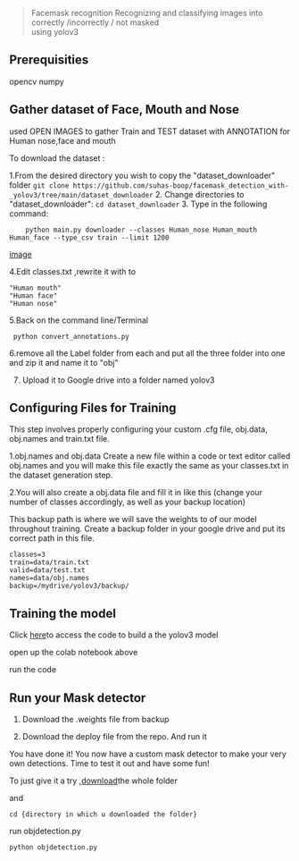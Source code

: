 > Facemask recognition 
Recognizing and classifying images into correctly /incorrectly / not masked  
using yolov3

## Prerequisities
opencv
numpy

## Gather dataset of Face, Mouth and Nose
used OPEN IMAGES to gather Train and TEST dataset with ANNOTATION  for Human nose,face and mouth

To download the dataset :

1.From the desired directory you wish to copy the "dataset_downloader" folder 
	```
	git clone https://github.com/suhas-boop/facemask_detection_with-_yolov3/tree/main/dataset_downloader
	```
2. Change directories to "dataset_downloader":
	```
	cd dataset_downloader
	```
3. Type in the following command:
```
	python main.py downloader --classes Human_nose Human_mouth Human_face --type_csv train --limit 1200 
```
[image](https://drive.google.com/file/d/1p2I-yhFz6lY6kmJU9hd9Q86t7wvckS2s/view?usp=sharing)


4.Edit  classes.txt ,rewrite it with to
```
"Human mouth"
"Human face"
"Human nose"
```

5.Back on the command line/Terminal 
```
 python convert_annotations.py
```

6.remove all the Label folder from each and  put all the three folder into one and zip it and name it to "obj"

7. Upload it to Google drive into a folder named yolov3

## Configuring Files for Training
This step involves properly configuring your custom .cfg file, obj.data, obj.names and train.txt file.

1.obj.names and obj.data
Create a new file within a code or text editor called obj.names and you will make this file exactly the same as your classes.txt in the dataset generation step.

2.You will also create a obj.data file and fill it in like this (change your number of classes accordingly, as well as your backup location)

This backup path is where we will save the weights to of our model throughout training. Create a backup folder in your google drive and put its correct path in this file.

```
classes=3
train=data/train.txt
valid=data/test.txt
names=data/obj.names
backup=/mydrive/yolov3/backup/
```
## Training the model 


Click [here](https://colab.research.google.com/drive/1-sXTffc8Xe2De7QmxxvT5KGGB0bguAmF?usp=sharing)to access the code to build a the yolov3 model 


open up the colab notebook above

run the code 

## Run your Mask detector
1. Download the .weights file from backup 

2. Download the deploy file from the repo. And run it 

You have done it! You now have a custom mask detector to make your very own detections. Time to test it out and have some fun!








To just give it a try ,[download](https://drive.google.com/drive/folders/1dkTaH6Aj-1zArTsa4aaceFYdW-kF2D2_?usp=sharing)the whole folder 

and 
```
cd {directory in which u downloaded the folder}
```
run objdetection.py 
```
python objdetection.py 
```